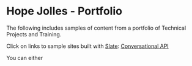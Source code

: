 # Hope Jolles - Portfolio
The following includes samples of content from a portfolio of Technical Projects and Training.

Click on links to sample sites built with [Slate](https://github.com/slatedocs/slate):
[Conversational API](https://drive.google.com/drive/folders/1mTSRiSQvJ7-DjcRHktcQ06EGU4gT-WS_?usp=share_linkl)

You can either 
